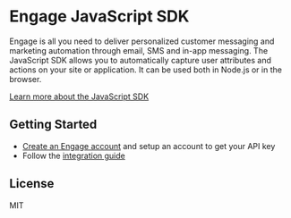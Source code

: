 # Engage JavaScript SDK

Engage is all you need to deliver personalized customer messaging and marketing automation through email, SMS and in-app messaging. The JavaScript SDK allows you to automatically capture user attributes and actions on your site or application. It can be used both in Node.js or in the browser.

[Learn more about the JavaScript SDK](https://docs.engage.so/en-us/a/62bbdd2f5bfea4dca4834046-javascript)

## Getting Started

- [Create an Engage account](https://engage.so/) and setup an account to get your API key
- Follow the [integration guide](https://docs.engage.so/en-us/a/62bbdd2f5bfea4dca4834046-javascript)

## License

MIT